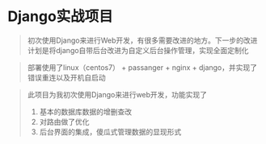 # Django实战项目

> 初次使用Django来进行Web开发，有很多需要改进的地方。下一步的改进计划是将django自带后台改进为自定义后台操作管理，实现全面定制化

> 部署使用了linux（centos7） + passanger + nginx + django，并实现了错误重连以及开机自启动

> 此项目为我初次使用Django来进行web开发，功能实现了
> 1. 基本的数据库数据的增删查改
> 2. 对路由做了优化
> 3. 后台界面的集成，傻瓜式管理数据的显现形式

